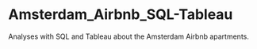 # Amsterdam_Airbnb_SQL-Tableau
Analyses with SQL and Tableau about the Amsterdam Airbnb apartments.
